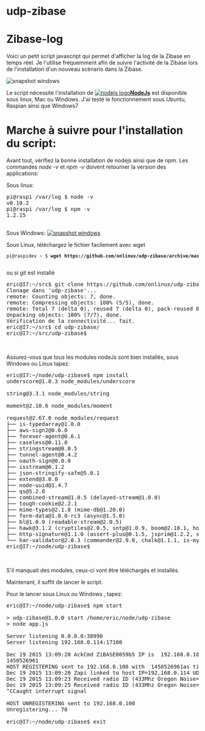 # udp-zibase

Zibase-log
==========
Voici un petit script javascript qui permet d'afficher la log de la Zibase en temps réel.
Je l'utilise fréquemment afin de suivre l'activité de la Zibase lors de l'installation d'un nouveau scénario dans la Zibase.

<img src="http://onlinux.free.fr/pub/snapshot1.png" alt="snapshot windows" />

Le script nécessite l'installation de <a href="http://nodejs.org/download/" title="NodeJs"><img src="http://onlinux.free.fr/pub/nodejslogo.jpg" alt="nodejs logo" /><strong>NodeJs</strong></a> est disponible sous linux, Mac ou Windows.
J'ai testé le fonctionnement sous Ubuntu, Raspian ainsi que Windows7

<h1>Marche à suivre pour l'installation du script:</h1>
Avant tout, vérifiez la bonne installation de nodejs ainsi que de npm. Les commandes <em>node -v</em> et <em>npm -v</em> doivent retourner la version des applications:

Sous linux:
<pre>
pi@raspi /var/log $ node -v
v0.10.2
pi@raspi /var/log $ npm -v
1.2.15

</pre>

Sous Windows:
<a href="http://onlinux.free.fr/pub/snapshot3.png"><img src="http://onlinux.free.fr/pub/snapshot3.png" alt="snapshot3" width="1" height="1" class="alignnone size-medium wp-image-67" /><img src="http://onlinux.free.fr/pub/snapshot3.png" alt="snapshot windows" /></a>

Sous Linux, téléchargez le fichier facilement avec wget
<pre style="font-size:12px;">
pi@raspidev ~ $ <strong>wget https://github.com/onlinux/udp-zibase/archive/master.zip</strong>

</pre>
ou si git est installé
<pre>
eric@I7:~/src$ git clone https://github.com/onlinux/udp-zibase.git
Clonage dans 'udp-zibase'...
remote: Counting objects: 7, done.
remote: Compressing objects: 100% (5/5), done.
remote: Total 7 (delta 0), reused 7 (delta 0), pack-reused 0
Unpacking objects: 100% (7/7), done.
Vérification de la connectivité... fait.
eric@I7:~/src$ cd udp-zibase/
eric@I7:~/src/udp-zibase$ 


</pre>

Assurez-vous que tous les modules nodeJs sont bien installés, sous Windows ou Linux tapez:
<pre>
eric@I7:~/node/udp-zibase$ npm install
underscore@1.8.3 node_modules/underscore

string@3.3.1 node_modules/string

moment@2.10.6 node_modules/moment

request@2.67.0 node_modules/request
├── is-typedarray@1.0.0
├── aws-sign2@0.6.0
├── forever-agent@0.6.1
├── caseless@0.11.0
├── stringstream@0.0.5
├── tunnel-agent@0.4.2
├── oauth-sign@0.8.0
├── isstream@0.1.2
├── json-stringify-safe@5.0.1
├── extend@3.0.0
├── node-uuid@1.4.7
├── qs@5.2.0
├── combined-stream@1.0.5 (delayed-stream@1.0.0)
├── tough-cookie@2.2.1
├── mime-types@2.1.8 (mime-db@1.20.0)
├── form-data@1.0.0-rc3 (async@1.5.0)
├── bl@1.0.0 (readable-stream@2.0.5)
├── hawk@3.1.2 (cryptiles@2.0.5, sntp@1.0.9, boom@2.10.1, hoek@2.16.3)
├── http-signature@1.1.0 (assert-plus@0.1.5, jsprim@1.2.2, sshpk@1.7.1)
└── har-validator@2.0.3 (commander@2.9.0, chalk@1.1.1, is-my-json-valid@2.12.3, pinkie-promise@2.0.0)
eric@I7:~/node/udp-zibase$


</pre>
S'il manquait des modules, ceux-ci vont être téléchargés et installés.



Maintenant, il suffit de lancer le script.

Pour le lancer sous Linux ou Windows , tapez:
<pre>
eric@I7:~/node/udp-zibase$ npm start

> udp-zibase@1.0.0 start /home/eric/node/udp-zibase
> node app.js

Server listening 0.0.0.0:38990
Server listening 192.168.0.114:17100
<Buffer 5a 53 49 47 00 08 00 00 00 00 00 00 00 00 00 00 00 00 00 00 00 00 00 00 00 00 00 00 00 00 00 00 00 00 00 00 00 00 00 00 00 00 00 00 00 00 00 00 00 00 ... >
Dec 19 2015 13:09:20 AckCmd ZiBASE0059b5 IP is  192.168.0.100
1450526961
HOST REGISTERING sent to 192.168.0.100 with  1450526961as timestamp
Dec 19 2015 13:09:20 Zapi linked to host IP=192.168.0.114 UDP Port=17100
Dec 19 2015 13:09:23 Received radio ID (433Mhz Oregon Noise=2425 Level=4.2/5 Temp-Hygro Ch=1 T=+19.9C (+67.8F) Humidity=49%  Batt=Ok): OS439165441
Dec 19 2015 13:09:25 Received radio ID (433Mhz Oregon Noise=2391 Level=5.0/5 Temp-Hygro Ch=1 T=+21.6C (+70.8F) Humidity=52%  Batt=Ok): OS439191041
^CCaught interrupt signal
<Buffer 5a 53 49 47 00 16 00 00 00 00 00 00 00 00 00 00 00 00 00 00 00 00 00 00 00 00 00 00 00 00 00 00 00 00 00 00 00 00 00 00 00 00 00 00 00 00 00 00 00 00 ... >
HOST UNREGISTERING sent to 192.168.0.100
Unregistering... 70

eric@I7:~/node/udp-zibase$ exit

</pre>

